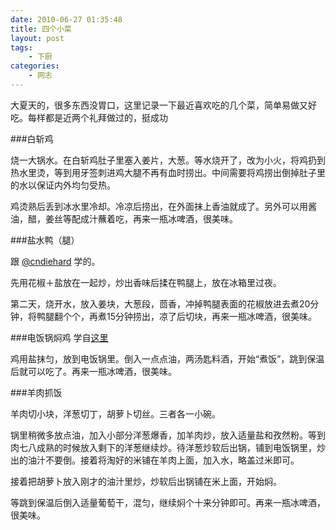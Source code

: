 ```yaml
---
date: 2010-06-27 01:35:48
title: 四个小菜
layout: post
tags:
    - 下厨
categories:
    - 网志
---
```

大夏天的，很多东西没胃口，这里记录一下最近喜欢吃的几个菜，简单易做又好吃。每样都是近两个礼拜做过的，挺成功

###白斩鸡

烧一大锅水。在白斩鸡肚子里塞入姜片，大葱。等水烧开了，改为小火，将鸡扔到热水里烫，等到用牙签刺进鸡大腿不再有血时捞出。中间需要将鸡捞出倒掉肚子里的水以保证内外均匀受热。

鸡烫熟后丢到冰水里冷却。冷凉后捞出，在外面抹上香油就成了。另外可以用酱油，醋，姜丝等配成汁蘸着吃，再来一瓶冰啤酒，很美味。

###盐水鸭（腿）

跟 <a href="http://twitter.com/cndiehard" target="_blank">@cndiehard</a> 学的。

先用花椒＋盐放在一起炒，炒出香味后揉在鸭腿上，放在冰箱里过夜。

第二天，烧开水，放入姜块，大葱段，茴香，冲掉鸭腿表面的花椒放进去煮20分钟，将鸭腿翻个个，再煮15分钟捞出，凉了后切块，再来一瓶冰啤酒，很美味。

###电饭锅焖鸡 学自<a href="http://blog.sina.com.cn/s/blog_45d099b80100kc90.html" target="_blank">这里</a>

鸡用盐抹匀，放到电饭锅里。倒入一点点油，两汤匙料酒，开始“煮饭”，跳到保温后就可以吃了。再来一瓶冰啤酒，很美味。

###羊肉抓饭

羊肉切小块，洋葱切丁，胡萝卜切丝。三者各一小碗。

锅里稍微多放点油，加入小部分洋葱爆香，加羊肉炒，放入适量盐和孜然粉。等到肉七八成熟的时候放入剩下的洋葱继续炒。待洋葱炒软后出锅，铺到电饭锅里，炒出的油汁不要倒。接着将淘好的米铺在羊肉上面，加入水，略盖过米即可。

接着把胡萝卜放入刚才的油汁里炒，炒软后出锅铺在米上面，开始焖。

等跳到保温后倒入适量葡萄干，混匀，继续焖个十来分钟即可。再来一瓶冰啤酒，很美味。
